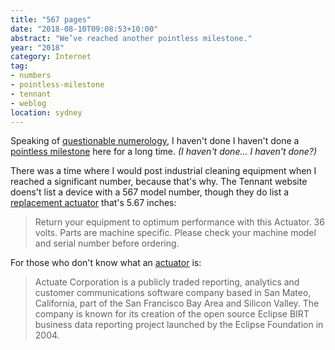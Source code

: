 ```yaml
---
title: "567 pages"
date: "2018-08-10T09:08:53+10:00"
abstract: "We’ve reached another pointless milestone."
year: "2018"
category: Internet
tag:
- numbers
- pointless-milestone
- tennant
- weblog
location: sydney
---
```

Speaking of [questionable numerology], I haven't done I haven't done a [pointless milestone] here for a long time. *(I haven't done... I haven't done?)*

There was a time where I would post industrial cleaning equipment when I reached a significant number, because that's why. The Tennant website doens't list a device with a 567 model number, though they do list a [replacement actuator] that's 5.67 inches:

> Return your equipment to optimum performance with this Actuator. 36 volts. Parts are machine specific. Please check your machine model and serial number before ordering.

For those who don't know what an [actuator] is:

> Actuate Corporation is a publicly traded reporting, analytics and customer communications software company based in San Mateo, California, part of the San Francisco Bay Area and Silicon Valley. The company is known for its creation of the open source Eclipse BIRT business data reporting project launched by the Eclipse Foundation in 2004.

[questionable numerology]: https://rubenerd.com/2018-08-08-08-08-08/ "2018-08-08 08:08:08"
[replacement actuator]: https://www.tennantco.com/en_us/1/parts/pc_cat_parts/pc_cat_electronic_components/product.actuator--5.67-x-3.17-x-14-in.1054672.html
[actuator]: https://en.wikipedia.org/wiki/Actuate_Corporation "Actuate Corporation on Wikipedia"
[pointless milestone]: https://rubenerd.com/tag/pointless-milestone/

